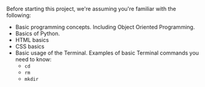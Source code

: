 Before starting this project, we're assuming you're familiar with the following:
- Basic programming concepts. Including Object Oriented Programming.
- Basics of Python.
- HTML basics
- CSS basics
- Basic usage of the Terminal. Examples of basic Terminal commands you need to know:
    - `cd`
    - `rm`
    - `mkdir`